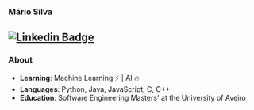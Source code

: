 ### Mário Silva
[![Linkedin Badge](https://img.shields.io/badge/-Mário_Silva-blue?style=flat-square&logo=Linkedin&logoColor=white&link=https://www.linkedin.com/in/mariocsilva119//)](https://www.linkedin.com/in/mariocsilva119/) 
---------------------------------------------------------------------------------------------------------------------------------------------------------------------------------
### About

-  **Learning**: Machine Learning :zap: | AI :fire:	
-  **Languages**: Python, Java, JavaScript, C, C++
-  **Education**: Software Engineering Masters' at the University of Aveiro
